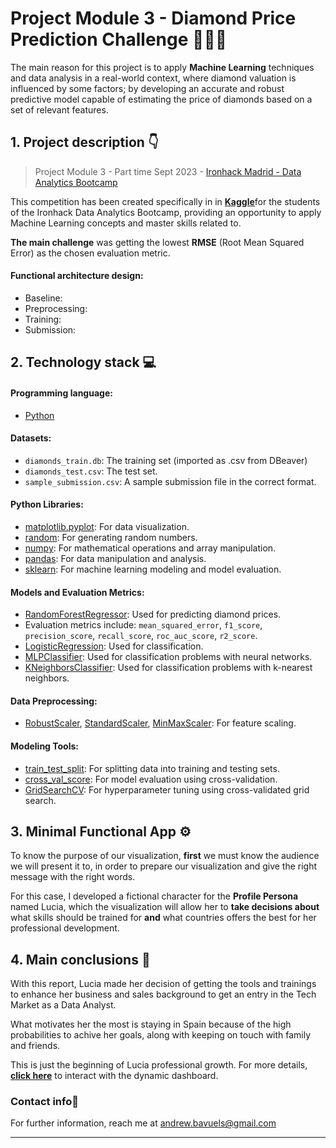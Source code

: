 # **Project Module 3 - Diamond Price Prediction Challenge 🔮💶💎**

The main reason for this project is to apply **Machine Learning** techniques and data analysis in a real-world context, where diamond valuation is influenced by some factors; by developing an accurate and robust predictive model capable of estimating the price of diamonds based on a set of relevant features.


## 1. Project description 👇
> Project Module 3 - Part time Sept 2023 - [Ironhack Madrid - Data Analytics Bootcamp](https://www.ironhack.com/es-en/data-analytics)

This competition has been created specifically in in [**Kaggle**](https://www.kaggle.com/competitions/ihdatamadpt0923projectm3/overview)for the students of the Ironhack Data Analytics Bootcamp, providing an opportunity to apply Machine Learning concepts and master skills related to.

 **The main challenge** was getting the lowest **RMSE** (Root Mean Squared Error) as the chosen evaluation metric.

 #### Functional architecture design:

 
 
- Baseline:
- Preprocessing:
- Training:
- Submission:



 ## **2. Technology stack 💻**

#### Programming language:
- [Python](https://docs.python.org/3/)

#### Datasets:
- `diamonds_train.db`: The training set (imported as .csv from DBeaver)
- `diamonds_test.csv`: The test set.
- `sample_submission.csv`: A sample submission file in the correct format.

#### Python Libraries:
- [matplotlib.pyplot](https://matplotlib.org/stable/contents.html): For data visualization.
- [random](https://docs.python.org/3/library/random.html): For generating random numbers.
- [numpy](https://numpy.org/doc/stable/): For mathematical operations and array manipulation.
- [pandas](https://pandas.pydata.org/docs/reference/frame.html): For data manipulation and analysis.
- [sklearn](https://scikit-learn.org/stable/): For machine learning modeling and model evaluation.

#### Models and Evaluation Metrics:
- [RandomForestRegressor](https://scikit-learn.org/stable/modules/generated/sklearn.ensemble.RandomForestRegressor.html): Used for predicting diamond prices.
- Evaluation metrics include: `mean_squared_error`, `f1_score`, `precision_score`, `recall_score`, `roc_auc_score`, `r2_score`.
- [LogisticRegression](https://scikit-learn.org/stable/modules/generated/sklearn.linear_model.LogisticRegression.html): Used for classification.
- [MLPClassifier](https://scikit-learn.org/stable/modules/generated/sklearn.neural_network.MLPClassifier.html): Used for classification problems with neural networks.
- [KNeighborsClassifier](https://scikit-learn.org/stable/modules/generated/sklearn.neighbors.KNeighborsClassifier.html): Used for classification problems with k-nearest neighbors.

#### Data Preprocessing:
- [RobustScaler](https://scikit-learn.org/stable/modules/generated/sklearn.preprocessing.RobustScaler.html), [StandardScaler](https://scikit-learn.org/stable/modules/generated/sklearn.preprocessing.StandardScaler.html), [MinMaxScaler](https://scikit-learn.org/stable/modules/generated/sklearn.preprocessing.MinMaxScaler.html): For feature scaling.

#### Modeling Tools:
- [train_test_split](https://scikit-learn.org/stable/modules/generated/sklearn.model_selection.train_test_split.html): For splitting data into training and testing sets.
- [cross_val_score](https://scikit-learn.org/stable/modules/generated/sklearn.model_selection.cross_val_score.html): For model evaluation using cross-validation.
- [GridSearchCV](https://scikit-learn.org/stable/modules/generated/sklearn.model_selection.GridSearchCV.html): For hyperparameter tuning using cross-validated grid search.




## **3. Minimal Functional App ⚙️**

To know the purpose of our visualization, **first** we must know the audience we will present it to, in order to prepare our visualization and give the right message with the right words.

For this case, I developed a fictional character for the **Profile Persona** named Lucia, which the visualization will allow her to **take decisions about** what skills should be trained for **and** what countries offers the best for her professional development.



## **4. Main conclusions 📁**

With this report, Lucia made her decision of getting the tools and trainings to enhance her business and sales background to get an entry in the Tech Market as a Data Analyst.

What motivates her the most is staying in Spain because of the high probabilities to achive her goals, along with keeping on touch with family and friends.

This is just the beginning of Lucia professional growth. For more details, [**click here**](https://public.tableau.com/views/Readme_mdProjectM2DataScience/1_Overview?:language=en-US&publish=yes&:display_count=n&:origin=viz_share_link) to interact with the dynamic dashboard.

###  **Contact info📧**
For further information, reach me at andrew.bavuels@gmail.com

---